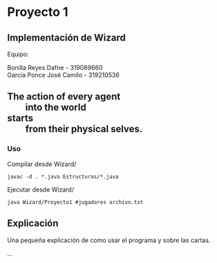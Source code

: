 Proyecto 1
=========================================

Implementación de Wizard
----------------------------------------------------

Equipo:

Bonilla Reyes Dafne       -    319089660  
García Ponce José Camilo  -    319210536  


The action of every agent <br />
  into the world <br />
starts <br />
  from their physical selves. <br />
----------------------------------------------------

### Uso

Compilar desde Wizard/
```
javac -d . *.java Estructuras/*.java
```

Ejecutar desde Wizard/
```
java Wizard/Proyecto1 #jugadores archivo.txt
```

## Explicación

Una pequeña explicación de como usar el programa y sobre las cartas.

...
